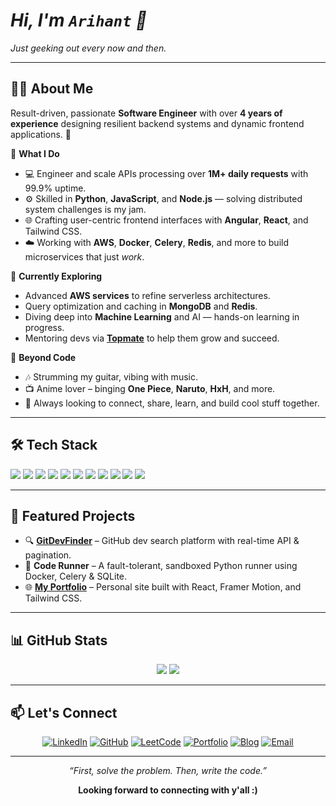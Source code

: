# <em>Hi, I'm <code>Arihant</code> 👋</em>

<p><em>Just geeking out every now and then.</em></p>

---

## 👨‍💻 About Me

Result-driven, passionate **Software Engineer** with over **4 years of experience** designing resilient backend systems and dynamic frontend applications. 🚀

🌟 **What I Do**

- 💻 Engineer and scale APIs processing over **1M+ daily requests** with 99.9% uptime.
- ⚙️ Skilled in **Python**, **JavaScript**, and **Node.js** — solving distributed system challenges is my jam.
- 🌐 Crafting user-centric frontend interfaces with **Angular**, **React**, and Tailwind CSS.
- ☁️ Working with **AWS**, **Docker**, **Celery**, **Redis**, and more to build microservices that just *work*.

🌱 **Currently Exploring**

- Advanced **AWS services** to refine serverless architectures.
- Query optimization and caching in **MongoDB** and **Redis**.
- Diving deep into **Machine Learning** and AI — hands-on learning in progress.
- Mentoring devs via [**Topmate**](https://topmate.io/arihant) to help them grow and succeed.

🎸 **Beyond Code**

- 🎶 Strumming my guitar, vibing with music.
- 📺 Anime lover – binging **One Piece**, **Naruto**, **HxH**, and more.
- 🤝 Always looking to connect, share, learn, and build cool stuff together.

---

## 🛠️ Tech Stack

<p align="left">
  <img src="https://img.shields.io/badge/JavaScript-F7DF1E?style=flat&logo=javascript&logoColor=black" />
  <img src="https://img.shields.io/badge/Python-3776AB?style=flat&logo=python&logoColor=white" />
  <img src="https://img.shields.io/badge/Node.js-339933?style=flat&logo=nodedotjs&logoColor=white" />
  <img src="https://img.shields.io/badge/Angular-DD0031?style=flat&logo=angular&logoColor=white" />
  <img src="https://img.shields.io/badge/React-20232A?style=flat&logo=react&logoColor=61DAFB" />
  <img src="https://img.shields.io/badge/FastAPI-009688?style=flat&logo=fastapi&logoColor=white" />
  <img src="https://img.shields.io/badge/Docker-2496ED?style=flat&logo=docker&logoColor=white" />
  <img src="https://img.shields.io/badge/AWS-232F3E?style=flat&logo=amazon-aws&logoColor=white" />
  <img src="https://img.shields.io/badge/MongoDB-4EA94B?style=flat&logo=mongodb&logoColor=white" />
  <img src="https://img.shields.io/badge/Redis-DC382D?style=flat&logo=redis&logoColor=white" />
  <img src="https://img.shields.io/badge/Celery-37814A?style=flat&logo=celery&logoColor=white" />
</p>

---

## 🚀 Featured Projects

- 🔍 [**GitDevFinder**](https://gitdevfinder416.netlify.app/) – GitHub dev search platform with real-time API & pagination.
- 🧪 **Code Runner** – A fault-tolerant, sandboxed Python runner using Docker, Celery & SQLite.
- 🌐 [**My Portfolio**](https://arihant416.vercel.app) – Personal site built with React, Framer Motion, and Tailwind CSS.

---

## 📊 GitHub Stats

<p align="center">
  <img src="https://github-readme-stats.vercel.app/api?username=Arihant416&theme=merko&show_icons=true" />
<!--   <img src="https://github-readme-streak-stats.herokuapp.com/?user=Arihant416&theme=merko" /> -->
  <img src="https://github-readme-stats.vercel.app/api/top-langs/?username=Arihant416&theme=merko&layout=compact" />
</p>

---

## 📫 Let's Connect

<p align="center">
  <a href="https://linkedin.com/in/arihant416" target="_blank"><img alt="LinkedIn" src="https://img.shields.io/badge/LinkedIn-blue?style=flat&logo=linkedin"></a>
  <a href="https://github.com/Arihant416" target="_blank"><img alt="GitHub" src="https://img.shields.io/badge/GitHub-black?style=flat&logo=github"></a>
  <a href="https://leetcode.com/u/Arihant416" target="_blank"><img alt="LeetCode" src="https://img.shields.io/badge/LeetCode-FFA116?style=flat&logo=leetcode"></a>
  <a href="https://arihant416.vercel.app" target="_blank"><img alt="Portfolio" src="https://img.shields.io/badge/Portfolio-24292E?style=flat&logo=vercel"></a>
  <a href="https://arihant.hashnode.dev" target="_blank"><img alt="Blog" src="https://img.shields.io/badge/Blog-2962FF?style=flat&logo=hashnode"></a>
  <a href="mailto:arihantjain416@gmail.com"><img alt="Email" src="https://img.shields.io/badge/Email-D14836?style=flat&logo=gmail&logoColor=white"></a>
</p>

---

<p align="center"><i>“First, solve the problem. Then, write the code.”</i></p>

<p align="center" style="font-weight: bold;">Looking forward to connecting with y'all :)</p>
